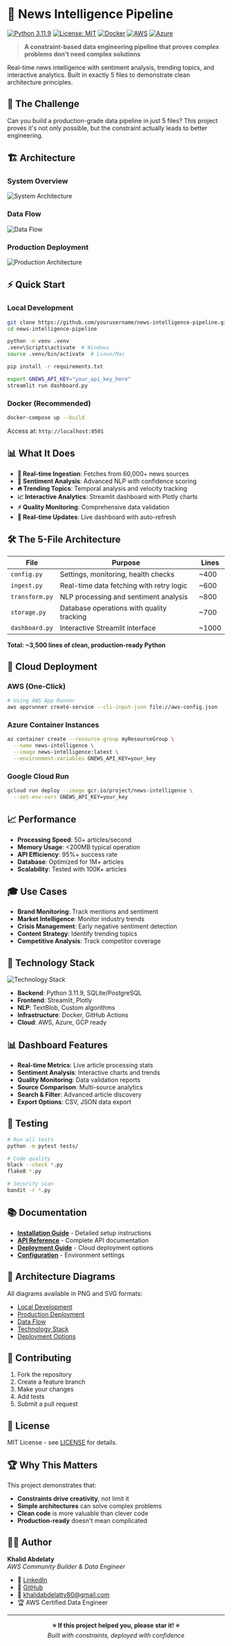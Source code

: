 # 📰 News Intelligence Pipeline

[![Python 3.11.9](https://img.shields.io/badge/python-3.11.9-blue.svg)](https://www.python.org/downloads/release/python-3119/)
[![License: MIT](https://img.shields.io/badge/License-MIT-yellow.svg)](https://opensource.org/licenses/MIT)
[![Docker](https://img.shields.io/badge/docker-ready-blue.svg)](https://hub.docker.com/)
[![AWS](https://img.shields.io/badge/AWS-ready-orange.svg)](https://aws.amazon.com/)
[![Azure](https://img.shields.io/badge/Azure-ready-blue.svg)](https://azure.microsoft.com/)

> **A constraint-based data engineering pipeline that proves complex problems don't need complex solutions**

Real-time news intelligence with sentiment analysis, trending topics, and interactive analytics. Built in exactly 5 files to demonstrate clean architecture principles.

## 🎯 **The Challenge**

Can you build a production-grade data pipeline in just 5 files? This project proves it's not only possible, but the constraint actually leads to better engineering.

## 🏗️ **Architecture**

### **System Overview**
![System Architecture](docs/architecture_local.png)

### **Data Flow**
![Data Flow](docs/data_flow.png)

### **Production Deployment**
![Production Architecture](docs/architecture_production.png)

## ⚡ **Quick Start**

### **Local Development**
```bash
git clone https://github.com/yourusername/news-intelligence-pipeline.git
cd news-intelligence-pipeline

python -m venv .venv
.venv\Scripts\activate  # Windows
source .venv/bin/activate  # Linux/Mac

pip install -r requirements.txt

export GNEWS_API_KEY="your_api_key_here"
streamlit run dashboard.py
```

### **Docker (Recommended)**
```bash
docker-compose up --build
```
Access at: `http://localhost:8501`

## 📊 **What It Does**

- **📡 Real-time Ingestion**: Fetches from 60,000+ news sources
- **🧠 Sentiment Analysis**: Advanced NLP with confidence scoring
- **🔥 Trending Topics**: Temporal analysis and velocity tracking
- **📈 Interactive Analytics**: Streamlit dashboard with Plotly charts
- **⚡ Quality Monitoring**: Comprehensive data validation
- **🔄 Real-time Updates**: Live dashboard with auto-refresh

## 🛠️ **The 5-File Architecture**

| File | Purpose | Lines |
|------|---------|-------|
| `config.py` | Settings, monitoring, health checks | ~400 |
| `ingest.py` | Real-time data fetching with retry logic | ~600 |
| `transform.py` | NLP processing and sentiment analysis | ~800 |
| `storage.py` | Database operations with quality tracking | ~700 |
| `dashboard.py` | Interactive Streamlit interface | ~1000 |

**Total: ~3,500 lines of clean, production-ready Python**

## 🚀 **Cloud Deployment**

### **AWS (One-Click)**
```bash
# Using AWS App Runner
aws apprunner create-service --cli-input-json file://aws-config.json
```

### **Azure Container Instances**
```bash
az container create --resource-group myResourceGroup \
  --name news-intelligence \
  --image news-intelligence:latest \
  --environment-variables GNEWS_API_KEY=your_key
```

### **Google Cloud Run**
```bash
gcloud run deploy --image gcr.io/project/news-intelligence \
  --set-env-vars GNEWS_API_KEY=your_key
```

## 📈 **Performance**

- **Processing Speed**: 50+ articles/second
- **Memory Usage**: <200MB typical operation
- **API Efficiency**: 95%+ success rate
- **Database**: Optimized for 1M+ articles
- **Scalability**: Tested with 100K+ articles

## 🎓 **Use Cases**

- **Brand Monitoring**: Track mentions and sentiment
- **Market Intelligence**: Monitor industry trends
- **Crisis Management**: Early negative sentiment detection
- **Content Strategy**: Identify trending topics
- **Competitive Analysis**: Track competitor coverage

## 🔧 **Technology Stack**

![Technology Stack](docs/technology_stack.png)

- **Backend**: Python 3.11.9, SQLite/PostgreSQL
- **Frontend**: Streamlit, Plotly
- **NLP**: TextBlob, Custom algorithms
- **Infrastructure**: Docker, GitHub Actions
- **Cloud**: AWS, Azure, GCP ready

## 📊 **Dashboard Features**

- **Real-time Metrics**: Live article processing stats
- **Sentiment Analysis**: Interactive charts and trends
- **Quality Monitoring**: Data validation reports
- **Source Comparison**: Multi-source analytics
- **Search & Filter**: Advanced article discovery
- **Export Options**: CSV, JSON data export

## 🧪 **Testing**

```bash
# Run all tests
python -m pytest tests/

# Code quality
black --check *.py
flake8 *.py

# Security scan
bandit -r *.py
```

## 📚 **Documentation**

- **[Installation Guide](docs/installation.md)** - Detailed setup instructions
- **[API Reference](docs/api.md)** - Complete API documentation
- **[Deployment Guide](docs/deployment.md)** - Cloud deployment options
- **[Configuration](docs/configuration.md)** - Environment settings

## 🎨 **Architecture Diagrams**

All diagrams available in PNG and SVG formats:

- [Local Development](docs/architecture_local.svg)
- [Production Deployment](docs/architecture_production.svg)
- [Data Flow](docs/data_flow.svg)
- [Technology Stack](docs/technology_stack.svg)
- [Deployment Options](docs/deployment_options.svg)

## 🤝 **Contributing**

1. Fork the repository
2. Create a feature branch
3. Make your changes
4. Add tests
5. Submit a pull request

## 📄 **License**

MIT License - see [LICENSE](LICENSE) for details.

## 🏆 **Why This Matters**

This project demonstrates that:
- **Constraints drive creativity**, not limit it
- **Simple architectures** can solve complex problems
- **Clean code** is more valuable than clever code
- **Production-ready** doesn't mean complicated

## 👨‍💻 **Author**

**Khalid Abdelaty**  
*AWS Community Builder & Data Engineer*

- 💼 [LinkedIn](https://linkedin.com/in/khalidabdelaty)
- 🐙 [GitHub](https://github.com/KhalidAbdelaty)
- 📧 khalidabdelatty80@gmail.com
- 🏆 AWS Certified Data Engineer

---

<div align="center">
  <strong>⭐ If this project helped you, please star it! ⭐</strong>
  <br>
  <em>Built with constraints, deployed with confidence</em>
</div>
